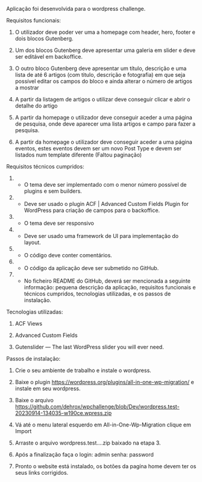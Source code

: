 Aplicação foi desenvolvida para o wordpress challenge.

Requisitos funcionais:

1. O utilizador deve poder ver uma a homepage com header, hero, footer e dois blocos Gutenberg.

2. Um dos blocos Gutenberg deve apresentar uma galeria em slider e deve ser editável em backoffice.

3. O outro bloco Gutenberg deve apresentar um título, descrição e uma lista de até 6 artigos (com titulo, descrição e fotografia) em que
seja possível editar os campos do bloco e ainda alterar o número de artigos a mostrar

4. A partir da listagem de artigos o utilizar deve conseguir clicar e abrir o detalhe do artigo

5. A partir da homepage o utilizador deve conseguir aceder a uma página de pesquisa, onde deve aparecer uma lista artigos e campo
para fazer a pesquisa.

6. A partir da homepage o utilizador deve conseguir aceder a uma página eventos, estes eventos devem ser um novo Post Type e devem
ser listados num template diferente (Faltou paginação) 


Requisitos técnicos cumpridos:


1. - O tema deve ser implementado com o menor número possível de plugins e sem builders.

2. - Deve ser usado o plugin ACF | Advanced Custom Fields Plugin for WordPress para criação de campos para o backoffice.

3. - O tema deve ser responsivo

4. - Deve ser usado uma framework de UI para implementação do layout.

5. - O código deve conter comentários.

6. - O código da aplicação deve ser submetido no GitHub.

7. - No ficheiro README do GitHub, deverá ser mencionada a seguinte informação: pequena descrição da aplicação, requisitos funcionais
e técnicos cumpridos, tecnologias utilizadas, e os passos de instalação.


Tecnologias utilizadas:

1. ACF Views

2. Advanced Custom Fields

3. Gutenslider — The last WordPress slider you will ever need.


Passos de instalação:

1. Crie o seu ambiente de trabalho e instale o wordpress.

2. Baixe o plugin https://wordpress.org/plugins/all-in-one-wp-migration/ e instale em seu wordpress.

3. Baixe o arquivo https://github.com/dehrox/wpchallenge/blob/Dev/wordpress.test-20230914-134035-w190ce.wpress.zip

4. Vá até o menu lateral esquerdo em All-in-One-Wp-Migration clique em Import

5. Arraste o arquivo wordpress.test....zip baixado na etapa 3. 

6. Após a finalização faça o login: admin senha: password

7. Pronto o website está instalado, os botões da pagína home devem ter os seus links corrigidos. 

